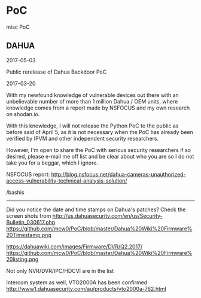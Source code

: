 # PoC
misc PoC 

DAHUA
---
2017-05-03

Public rerelease of Dahua Backdoor PoC

2017-03-20

With my newfound knowledge of vulnerable devices out there with an unbelievable number of more than 1 million Dahua / OEM units, where knowledge comes from a report made by NSFOCUS and my own research on shodan.io.

With this knowledge, I will not release the Python PoC to the public as before said of April 5, as it is not necessary when the PoC has already been verified by IPVM and other independent security researchers.

However, I'm open to share the PoC with serious security researchers if so desired, please e-mail me off list and be clear about who you are so I do not take you for a beggar, which I ignore.

NSFOCUS report: http://blog.nsfocus.net/dahua-cameras-unauthorized-access-vulnerability-technical-analysis-solution/

/bashis

---

Did you notice the date and time stamps on Dahua's patches?
Check the screen shots from
http://us.dahuasecurity.com/en/us/Security-Bulletin_030617.php
https://github.com/mcw0/PoC/blob/master/Dahua%20Wiki%20Firmware%20Timestamp.png

https://dahuawiki.com/images/Firmware/DVR/Q2.2017/
https://github.com/mcw0/PoC/blob/master/Dahua%20Wiki%20Firmware%20listing.png

Not only NVR/DVR/IPC/HDCVI are in the list

Intercom system as well, VTO2000A has been confirmed
http://www1.dahuasecurity.com/au/products/vto2000a-762.html

